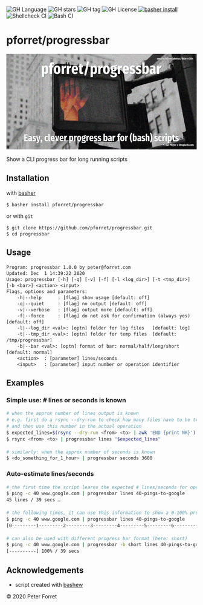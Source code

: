 ![GH Language](https://img.shields.io/github/languages/top/pforret/progressbar)
![GH stars](https://img.shields.io/github/stars/pforret/progressbar)
![GH tag](https://img.shields.io/github/v/tag/pforret/progressbar)
![GH License](https://img.shields.io/github/license/pforret/progressbar)
[![basher install](https://img.shields.io/badge/basher-install-white?logo=gnu-bash&style=flat)](https://basher.gitparade.com/package/)
![Shellcheck CI](https://github.com/pforret/progressbar/workflows/Shellcheck%20CI/badge.svg)
![Bash CI](https://github.com/pforret/progressbar/workflows/Bash%20CI/badge.svg)

# pforret/progressbar

![test](progressbar.jpg)

Show a CLI progress bar for long running scripts

## Installation

with [basher](https://github.com/basherpm/basher)

	$ basher install pforret/progressbar

or with `git`

	$ git clone https://github.com/pforret/progressbar.git
	$ cd progressbar

## Usage

    Program: progressbar 1.0.0 by peter@forret.com
    Updated: Dec  1 14:39:22 2020
    Usage: progressbar [-h] [-q] [-v] [-f] [-l <log_dir>] [-t <tmp_dir>] [-b <bar>] <action> <input>
    Flags, options and parameters:
        -h|--help      : [flag] show usage [default: off]
        -q|--quiet     : [flag] no output [default: off]
        -v|--verbose   : [flag] output more [default: off]
        -f|--force     : [flag] do not ask for confirmation (always yes) [default: off]
        -l|--log_dir <val>: [optn] folder for log files   [default: log]
        -t|--tmp_dir <val>: [optn] folder for temp files  [default: /tmp/progressbar]
        -b|--bar <val>: [optn] format of bar: normal/half/long/short  [default: normal]
        <action>  : [parameter] lines/seconds
        <input>   : [parameter] input number or operation identifier       
            
## Examples

### Simple use: # lines or seconds is known
```bash
# when the approx number of lines output is known
# e.g. first do a rsync --dry-run to check how many files have to be trasferred
# and then use this number in the actual operation
$ expected_lines=$(rsync --dry-run <from> <to> | awk 'END {print NR}')
$ rsync <from> <to> | progressbar lines "$expected_lines"

# similarly: when the approx number of seconds is known
$ <do_something_for_1_hour> | progressbar seconds 3600
```

### Auto-estimate lines/seconds
```bash
# the first time the script learns the expected # lines/seconds for operation '40-pings-to-google'
$ ping -c 40 www.google.com | progressbar lines 40-pings-to-google
45 lines / 39 secs …

# the following times, it can use this information to show a 0-100% progressbar
$ ping -c 40 www.google.com | progressbar lines 40-pings-to-google
[0---------1---------2---------3---------4---------5---------6---------7---------8---------9---------!] 100% / 39 secs     

# can also be used with different progress bar format (here: short)
$ ping -c 40 www.google.com | progressbar -b short lines 40-pings-to-google
[----------] 100% / 39 secs    
```
   
    
## Acknowledgements

* script created with [bashew](https://github.com/pforret/bashew)

&copy; 2020 Peter Forret
